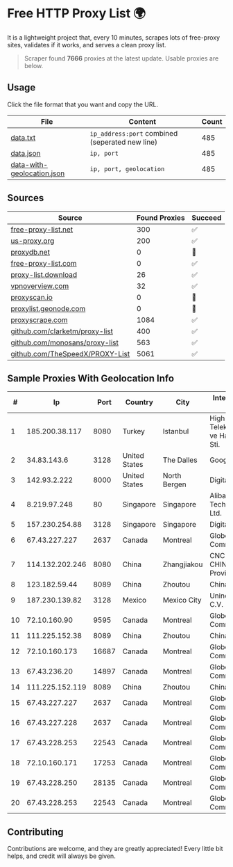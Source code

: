 
# Free HTTP Proxy List 🌍

It is a lightweight project that, every 10 minutes, scrapes lots of free-proxy sites, validates if it works, and serves a clean proxy list.


> Scraper found **7666** proxies at the latest update. Usable proxies are below.

## Usage

Click the file format that you want and copy the URL.


|File|Content|Count|
|----|-------|-----|
|[data.txt](https://raw.githubusercontent.com/themiralay/Proxy-List-World/master/data.txt)|`ip_address:port` combined (seperated new line)|485|
|[data.json](https://raw.githubusercontent.com/themiralay/Proxy-List-World/master/data.json)|`ip, port`|485|
|[data-with-geolocation.json](https://raw.githubusercontent.com/themiralay/Proxy-List-World/master/data-with-geolocation.json)|`ip, port, geolocation`|485|

## Sources

|Source|Found Proxies|Succeed|
|------|-------------|-------|
|[free-proxy-list.net](https://free-proxy-list.net)|300|✅|
|[us-proxy.org](https://www.us-proxy.org)|200|✅|
|[proxydb.net](http://proxydb.net)|0|🚫|
|[free-proxy-list.com](https://free-proxy-list.com/?page=&port=&type%5B%5D=http&type%5B%5D=https&up_time=0&search=Search)|0|✅|
|[proxy-list.download](https://www.proxy-list.download/HTTP)|26|✅|
|[vpnoverview.com](https://vpnoverview.com/privacy/anonymous-browsing/free-proxy-servers)|32|✅|
|[proxyscan.io](https://www.proxyscan.io)|0|🚫|
|[proxylist.geonode.com](https://proxylist.geonode.com/api/proxy-list?limit=300&page=1&sort_by=lastChecked&sort_type=desc&protocols=http,https)|0|🚫|
|[proxyscrape.com](https://api.proxyscrape.com/v2/?request=displayproxies&protocol=http&timeout=10000&country=all&ssl=all&anonymity=all)|1084|✅|
|[github.com/clarketm/proxy-list](https://raw.githubusercontent.com/clarketm/proxy-list/master/proxy-list-raw.txt)|400|✅|
|[github.com/monosans/proxy-list](https://raw.githubusercontent.com/monosans/proxy-list/main/proxies/http.txt)|563|✅|
|[github.com/TheSpeedX/PROXY-List](https://raw.githubusercontent.com/TheSpeedX/PROXY-List/master/http.txt)|5061|✅|


## Sample Proxies With Geolocation Info

|#|Ip|Port|Country|City|Internet Service Provider|
|-|--|----|-------|----|-------------------------|
|1|185.200.38.117|8080|Turkey|Istanbul|High Speed Telekomunikasyon ve Hab. Hiz. Ltd. Sti.|
|2|34.83.143.6|3128|United States|The Dalles|Google LLC|
|3|142.93.2.222|8000|United States|North Bergen|DigitalOcean, LLC|
|4|8.219.97.248|80|Singapore|Singapore|Alibaba (US) Technology Co., Ltd.|
|5|157.230.254.88|3128|Singapore|Singapore|DigitalOcean, LLC|
|6|67.43.227.227|2637|Canada|Montreal|GloboTech Communications|
|7|114.132.202.246|8080|China|Zhangjiakou|CNC Group CHINA169 Hebei Province network|
|8|123.182.59.44|8089|China|Zhoutou|China Telecom|
|9|187.230.139.82|3128|Mexico|Mexico City|Uninet S.A. de C.V.|
|10|72.10.160.90|9595|Canada|Montreal|GloboTech Communications|
|11|111.225.152.38|8089|China|Zhoutou|China Telecom|
|12|72.10.160.173|16687|Canada|Montreal|GloboTech Communications|
|13|67.43.236.20|14897|Canada|Montreal|GloboTech Communications|
|14|111.225.152.119|8089|China|Zhoutou|China Telecom|
|15|67.43.227.227|2637|Canada|Montreal|GloboTech Communications|
|16|67.43.227.228|2637|Canada|Montreal|GloboTech Communications|
|17|67.43.228.253|22543|Canada|Montreal|GloboTech Communications|
|18|72.10.160.171|17253|Canada|Montreal|GloboTech Communications|
|19|67.43.228.250|28135|Canada|Montreal|GloboTech Communications|
|20|67.43.228.253|22543|Canada|Montreal|GloboTech Communications|



## Contributing

Contributions are welcome, and they are greatly appreciated! Every
little bit helps, and credit will always be given.

